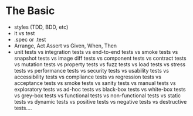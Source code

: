 # The Basic

- styles (TDD, BDD, etc)
- it vs test
- .spec or .test
- Arrange, Act Assert vs Given, When, Then
- unit tests vs integration tests vs end-to-end tests vs smoke tests vs snapshot tests vs image diff tests vs component tests vs contract tests vs mutation tests vs property tests vs fuzz tests vs load tests vs stress tests vs performance tests vs security tests vs usability tests vs accessibility tests vs compliance tests vs regression tests vs acceptance tests vs smoke tests vs sanity tests vs manual tests vs exploratory tests vs ad-hoc tests vs black-box tests vs white-box tests vs grey-box tests vs functional tests vs non-functional tests vs static tests vs dynamic tests vs positive tests vs negative tests vs destructive tests....
